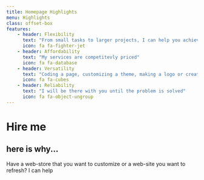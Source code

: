 ```yaml
---
title: Homepage Highlights
menu: Highlights
class: offset-box
features:
	- header: Flexibility
	  text: "From small tasks to larger projects, I can help you achieve your IT goals"
	  icon: fa fa-fighter-jet
    - header: Affordability
      text: "My services are competitevly priced"
      icon: fa fa-database
    - header: Versatility
      text: "Coding a page, customizing a theme, making a logo or creating a promo - you got it"
      icon: fa fa-cubes
    - header: Reliability
      text: "I will be there with you until the problem is solved"
      icon: fa fa-object-ungroup
---
```


# Hire me
## **here is why...**

Have a web-store that you want to customize or a web-site you want to refresh?
I can help
